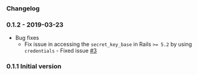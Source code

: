 ### Changelog

### 0.1.2 - 2019-03-23

* Bug fixes
    * Fix issue in accessing the `secret_key_base` in Rails `>= 5.2` by using `credentials` - 
    Fixed issue [#3](https://github.com/Gokul595/api_guard/issues/3)

### 0.1.1 Initial version
